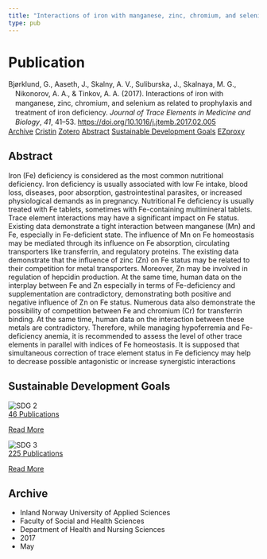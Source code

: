 ```yaml
---
title: "Interactions of iron with manganese, zinc, chromium, and selenium as related to prophylaxis and treatment of iron deficiency"
type: pub
---
```

<h1>Publication</h1>
<article id="csl-bib-container-K7ZVDGXA" class="csl-bib-container">
  <div class="csl-bib-body" style="line-height: 1.35; padding-left: 1em; text-indent:-1em;">
  <div class="csl-entry">Bj&#xF8;rklund, G., Aaseth, J., Skalny, A. V., Suliburska, J., Skalnaya, M. G., Nikonorov, A. A., &amp; Tinkov, A. A. (2017). Interactions of iron with manganese, zinc, chromium, and selenium as related to prophylaxis and treatment of iron deficiency. <i>Journal of Trace Elements in Medicine and Biology</i>, <i>41</i>, 41&#x2013;53. <a href="https://doi.org/10.1016/j.jtemb.2017.02.005">https://doi.org/10.1016/j.jtemb.2017.02.005</a></div>
</div>
  <div class="csl-bib-buttons">
    <a href="#taxonomy-article-K7ZVDGXA" class="csl-bib-button">Archive</a>
    <a href="https://app.cristin.no/results/show.jsf?id=1468428" alt="Cristin URL" class="csl-bib-button">Cristin</a>
    <a href="http://zotero.org/groups/5022929/items/K7ZVDGXA" alt="Zotero URL" class="csl-bib-button">Zotero</a>
    <a href="#abstract-article-K7ZVDGXA" class="csl-bib-button">Abstract</a>
    <a href="#sdg-article-K7ZVDGXA" class="csl-bib-button">Sustainable Development Goals</a>
    <a href="http://ezproxy.inn.no/login?url=https://doi.org/10.1016/j.jtemb.2017.02.005" class="csl-bib-button">EZproxy</a>
  </div>
  <div id="csl-bib-meta-container-K7ZVDGXA"></div>
</article>
<div id="csl-bib-meta-K7ZVDGXA" class="csl-bib-meta">
  <article id="abstract-article-K7ZVDGXA" class="abstract-article">
    <h1>Abstract</h1>
    Iron (Fe) deficiency is considered as the most common nutritional deficiency. Iron deficiency is usually associated with low Fe intake, blood loss, diseases, poor absorption, gastrointestinal parasites, or increased physiological demands as in pregnancy. Nutritional Fe deficiency is usually treated with Fe tablets, sometimes with Fe-containing multimineral tablets. Trace element interactions may have a significant impact on Fe status. Existing data demonstrate a tight interaction between manganese (Mn) and Fe, especially in Fe-deficient state. The influence of Mn on Fe homeostasis may be mediated through its influence on Fe absorption, circulating transporters like transferrin, and regulatory proteins. The existing data demonstrate that the influence of zinc (Zn) on Fe status may be related to their competition for metal transporters. Moreover, Zn may be involved in regulation of hepcidin production. At the same time, human data on the interplay between Fe and Zn especially in terms of Fe-deficiency and supplementation are contradictory, demonstrating both positive and negative influence of Zn on Fe status. Numerous data also demonstrate the possibility of competition between Fe and chromium (Cr) for transferrin binding. At the same time, human data on the interaction between these metals are contradictory. Therefore, while managing hypoferremia and Fe-deficiency anemia, it is recommended to assess the level of other trace elements in parallel with indices of Fe homeostasis. It is supposed that simultaneous correction of trace element status in Fe deficiency may help to decrease possible antagonistic or increase synergistic interactions
  </article>
  <article id="sdg-article-K7ZVDGXA" class="sdg-article">
    <h1>Sustainable Development Goals</h1>
    <div class="sdg-container"><div id="sdg2" class="sdg">
<img src="{{< params subfolder >}}images/sdg/sdg02_en.png" class="image" alt="SDG 2">
<div class="sdg-overlay">
<a href="{{< params subfolder >}}en/archive/?sdg=2#archive" class="sdg-publication-count"><span>46</span> Publications</a>
<p><a href="https://sdgs.un.org/goals/goal2" class="sdg-read-more">Read More</a></p>
</div>
</div> <div id="sdg3" class="sdg">
<img src="{{< params subfolder >}}images/sdg/sdg03_en.png" class="image" alt="SDG 3">
<div class="sdg-overlay">
<a href="{{< params subfolder >}}en/archive/?sdg=3#archive" class="sdg-publication-count"><span>225</span> Publications</a>
<p><a href="https://sdgs.un.org/goals/goal3" class="sdg-read-more">Read More</a></p>
</div>
</div></div>
  </article>
  <article id="taxonomy-article-K7ZVDGXA" class="taxonomy-article">
    <h1>Archive</h1>
    <ul>
      <li>Inland Norway University of Applied Sciences</li>
      <li>Faculty of Social and Health Sciences</li>
      <li>Department of Health and Nursing Sciences</li>
      <li>2017</li>
      <li>May</li>
    </ul>
  </article>
</div>
